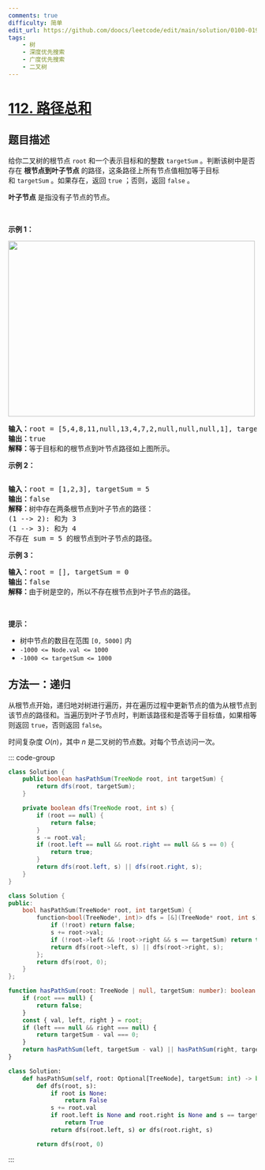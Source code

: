 ```yaml
---
comments: true
difficulty: 简单
edit_url: https://github.com/doocs/leetcode/edit/main/solution/0100-0199/0112.Path%20Sum/README.md
tags:
    - 树
    - 深度优先搜索
    - 广度优先搜索
    - 二叉树
---
```


<!-- problem:start -->

# [112. 路径总和](https://leetcode.cn/problems/path-sum)

## 题目描述

<!-- description:start -->

<p>给你二叉树的根节点&nbsp;<code>root</code> 和一个表示目标和的整数&nbsp;<code>targetSum</code> 。判断该树中是否存在 <strong>根节点到叶子节点</strong> 的路径，这条路径上所有节点值相加等于目标和&nbsp;<code>targetSum</code> 。如果存在，返回 <code>true</code> ；否则，返回 <code>false</code> 。</p>

<p><strong>叶子节点</strong> 是指没有子节点的节点。</p>

<p>&nbsp;</p>

<p><strong>示例 1：</strong></p>
<img alt="" src="https://fastly.jsdelivr.net/gh/doocs/leetcode@main/solution/0100-0199/0112.Path%20Sum/images/pathsum1.jpg" style="width: 500px; height: 356px;" />
<pre>
<strong>输入：</strong>root = [5,4,8,11,null,13,4,7,2,null,null,null,1], targetSum = 22
<strong>输出：</strong>true
<strong>解释：</strong>等于目标和的根节点到叶节点路径如上图所示。
</pre>

<p><strong>示例 2：</strong></p>
<img alt="" src="https://fastly.jsdelivr.net/gh/doocs/leetcode@main/solution/0100-0199/0112.Path%20Sum/images/pathsum2.jpg" />
<pre>
<strong>输入：</strong>root = [1,2,3], targetSum = 5
<strong>输出：</strong>false
<strong>解释：</strong>树中存在两条根节点到叶子节点的路径：
(1 --&gt; 2): 和为 3
(1 --&gt; 3): 和为 4
不存在 sum = 5 的根节点到叶子节点的路径。</pre>

<p><strong>示例 3：</strong></p>

<pre>
<strong>输入：</strong>root = [], targetSum = 0
<strong>输出：</strong>false
<strong>解释：</strong>由于树是空的，所以不存在根节点到叶子节点的路径。
</pre>

<p>&nbsp;</p>

<p><strong>提示：</strong></p>

<ul>
	<li>树中节点的数目在范围 <code>[0, 5000]</code> 内</li>
	<li><code>-1000 &lt;= Node.val &lt;= 1000</code></li>
	<li><code>-1000 &lt;= targetSum &lt;= 1000</code></li>
</ul>

<!-- description:end -->



<!-- solution:start -->

## 方法一：递归

从根节点开始，递归地对树进行遍历，并在遍历过程中更新节点的值为从根节点到该节点的路径和。当遍历到叶子节点时，判断该路径和是否等于目标值，如果相等则返回 `true`，否则返回 `false`。

时间复杂度 $O(n)$，其中 $n$ 是二叉树的节点数。对每个节点访问一次。

<!-- tabs:start -->
::: code-group


```java [Java]
class Solution {
    public boolean hasPathSum(TreeNode root, int targetSum) {
        return dfs(root, targetSum);
    }

    private boolean dfs(TreeNode root, int s) {
        if (root == null) {
            return false;
        }
        s -= root.val;
        if (root.left == null && root.right == null && s == 0) {
            return true;
        }
        return dfs(root.left, s) || dfs(root.right, s);
    }
}
```


```cpp [C++]
class Solution {
public:
    bool hasPathSum(TreeNode* root, int targetSum) {
        function<bool(TreeNode*, int)> dfs = [&](TreeNode* root, int s) -> int {
            if (!root) return false;
            s += root->val;
            if (!root->left && !root->right && s == targetSum) return true;
            return dfs(root->left, s) || dfs(root->right, s);
        };
        return dfs(root, 0);
    }
};
```

```ts [TypeScript]
function hasPathSum(root: TreeNode | null, targetSum: number): boolean {
    if (root === null) {
        return false;
    }
    const { val, left, right } = root;
    if (left === null && right === null) {
        return targetSum - val === 0;
    }
    return hasPathSum(left, targetSum - val) || hasPathSum(right, targetSum - val);
}
```

```python [Python]
class Solution:
    def hasPathSum(self, root: Optional[TreeNode], targetSum: int) -> bool:
        def dfs(root, s):
            if root is None:
                return False
            s += root.val
            if root.left is None and root.right is None and s == targetSum:
                return True
            return dfs(root.left, s) or dfs(root.right, s)

        return dfs(root, 0)
```

:::
<!-- tabs:end -->

<!-- solution:end -->

<!-- problem:end -->